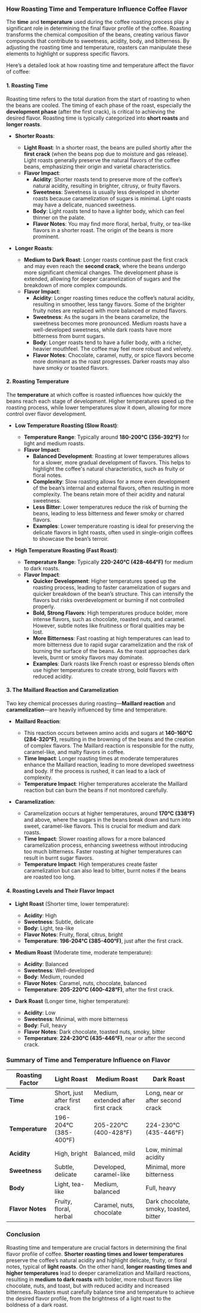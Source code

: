 ### How Roasting Time and Temperature Influence Coffee Flavor

The **time** and **temperature** used during the coffee roasting process play a significant role in determining the final flavor profile of the coffee. Roasting transforms the chemical composition of the beans, creating various flavor compounds that contribute to sweetness, acidity, body, and bitterness. By adjusting the roasting time and temperature, roasters can manipulate these elements to highlight or suppress specific flavors.

Here’s a detailed look at how roasting time and temperature affect the flavor of coffee:

#### 1. **Roasting Time**

Roasting time refers to the total duration from the start of roasting to when the beans are cooled. The timing of each phase of the roast, especially the **development phase** (after the first crack), is critical to achieving the desired flavor. Roasting time is typically categorized into **short roasts** and **longer roasts**.

- **Shorter Roasts**:
  - **Light Roast**: In a shorter roast, the beans are pulled shortly after the **first crack** (when the beans pop due to moisture and gas release). Light roasts generally preserve the natural flavors of the coffee beans, emphasizing their origin and varietal characteristics.
  - **Flavor Impact**: 
    - **Acidity**: Shorter roasts tend to preserve more of the coffee’s natural acidity, resulting in brighter, citrusy, or fruity flavors.
    - **Sweetness**: Sweetness is usually less developed in shorter roasts because caramelization of sugars is minimal. Light roasts may have a delicate, nuanced sweetness.
    - **Body**: Light roasts tend to have a lighter body, which can feel thinner on the palate.
    - **Flavor Notes**: You may find more floral, herbal, fruity, or tea-like flavors in a shorter roast. The origin of the beans is more prominent.
    
- **Longer Roasts**:
  - **Medium to Dark Roast**: Longer roasts continue past the first crack and may even reach the **second crack**, where the beans undergo more significant chemical changes. The development phase is extended, allowing for deeper caramelization of sugars and the breakdown of more complex compounds.
  - **Flavor Impact**:
    - **Acidity**: Longer roasting times reduce the coffee’s natural acidity, resulting in smoother, less tangy flavors. Some of the brighter fruity notes are replaced with more balanced or muted flavors.
    - **Sweetness**: As the sugars in the beans caramelize, the sweetness becomes more pronounced. Medium roasts have a well-developed sweetness, while dark roasts have more bitterness from burnt sugars.
    - **Body**: Longer roasts tend to have a fuller body, with a richer, heavier mouthfeel. The coffee may feel more robust and velvety.
    - **Flavor Notes**: Chocolate, caramel, nutty, or spice flavors become more dominant as the roast progresses. Darker roasts may also have smoky or toasted flavors.

#### 2. **Roasting Temperature**

The **temperature** at which coffee is roasted influences how quickly the beans reach each stage of development. Higher temperatures speed up the roasting process, while lower temperatures slow it down, allowing for more control over flavor development.

- **Low Temperature Roasting (Slow Roast)**:
  - **Temperature Range**: Typically around **180-200°C (356-392°F)** for light and medium roasts.
  - **Flavor Impact**:
    - **Balanced Development**: Roasting at lower temperatures allows for a slower, more gradual development of flavors. This helps to highlight the coffee's natural characteristics, such as fruity or floral notes.
    - **Complexity**: Slow roasting allows for a more even development of the bean’s internal and external flavors, often resulting in more complexity. The beans retain more of their acidity and natural sweetness.
    - **Less Bitter**: Lower temperatures reduce the risk of burning the beans, leading to less bitterness and fewer smoky or charred flavors.
    - **Examples**: Lower temperature roasting is ideal for preserving the delicate flavors in light roasts, often used in single-origin coffees to showcase the bean’s terroir.

- **High Temperature Roasting (Fast Roast)**:
  - **Temperature Range**: Typically **220-240°C (428-464°F)** for medium to dark roasts.
  - **Flavor Impact**:
    - **Quicker Development**: Higher temperatures speed up the roasting process, leading to faster caramelization of sugars and quicker breakdown of the bean’s structure. This can intensify the flavors but risks overdevelopment or burning if not controlled properly.
    - **Bold, Strong Flavors**: High temperatures produce bolder, more intense flavors, such as chocolate, roasted nuts, and caramel. However, subtle notes like fruitiness or floral qualities may be lost.
    - **More Bitterness**: Fast roasting at high temperatures can lead to more bitterness due to rapid sugar caramelization and the risk of burning the surface of the beans. As the roast approaches dark levels, burnt or smoky flavors may dominate.
    - **Examples**: Dark roasts like French roast or espresso blends often use higher temperatures to create strong, bold flavors with reduced acidity.

#### 3. **The Maillard Reaction and Caramelization**

Two key chemical processes during roasting—**Maillard reaction** and **caramelization**—are heavily influenced by time and temperature.

- **Maillard Reaction**:
  - This reaction occurs between amino acids and sugars at **140-160°C (284-320°F)**, resulting in the browning of the beans and the creation of complex flavors. The Maillard reaction is responsible for the nutty, caramel-like, and malty flavors in coffee.
  - **Time Impact**: Longer roasting times at moderate temperatures enhance the Maillard reaction, leading to more developed sweetness and body. If the process is rushed, it can lead to a lack of complexity.
  - **Temperature Impact**: Higher temperatures accelerate the Maillard reaction but can burn the beans if not monitored carefully.

- **Caramelization**:
  - Caramelization occurs at higher temperatures, around **170°C (338°F)** and above, where the sugars in the beans break down and turn into sweet, caramel-like flavors. This is crucial for medium and dark roasts.
  - **Time Impact**: Slower roasting allows for a more balanced caramelization process, enhancing sweetness without introducing too much bitterness. Faster roasting at higher temperatures can result in burnt sugar flavors.
  - **Temperature Impact**: High temperatures create faster caramelization but can also lead to bitter, burnt notes if the beans are roasted too long.

#### 4. **Roasting Levels and Their Flavor Impact**

- **Light Roast** (Shorter time, lower temperature):
  - **Acidity**: High
  - **Sweetness**: Subtle, delicate
  - **Body**: Light, tea-like
  - **Flavor Notes**: Fruity, floral, citrus, bright
  - **Temperature**: **196-204°C (385-400°F)**, just after the first crack.
  
- **Medium Roast** (Moderate time, moderate temperature):
  - **Acidity**: Balanced
  - **Sweetness**: Well-developed
  - **Body**: Medium, rounded
  - **Flavor Notes**: Caramel, nuts, chocolate, balanced
  - **Temperature**: **205-220°C (400-428°F)**, after the first crack.
  
- **Dark Roast** (Longer time, higher temperature):
  - **Acidity**: Low
  - **Sweetness**: Minimal, with more bitterness
  - **Body**: Full, heavy
  - **Flavor Notes**: Dark chocolate, toasted nuts, smoky, bitter
  - **Temperature**: **224-230°C (435-446°F)**, near or after the second crack.

### Summary of Time and Temperature Influence on Flavor

| **Roasting Factor**      | **Light Roast**                           | **Medium Roast**                           | **Dark Roast**                              |
|--------------------------|-------------------------------------------|--------------------------------------------|---------------------------------------------|
| **Time**                 | Short, just after first crack             | Medium, extended after first crack         | Long, near or after second crack            |
| **Temperature**          | 196-204°C (385-400°F)                     | 205-220°C (400-428°F)                      | 224-230°C (435-446°F)                       |
| **Acidity**              | High, bright                              | Balanced, mild                             | Low, minimal acidity                        |
| **Sweetness**            | Subtle, delicate                          | Developed, caramel-like                    | Minimal, more bitterness                    |
| **Body**                 | Light, tea-like                           | Medium, balanced                           | Full, heavy                                 |
| **Flavor Notes**         | Fruity, floral, herbal                    | Caramel, nuts, chocolate                   | Dark chocolate, smoky, toasted, bitter      |

### Conclusion

Roasting time and temperature are crucial factors in determining the final flavor profile of coffee. **Shorter roasting times and lower temperatures** preserve the coffee’s natural acidity and highlight delicate, fruity, or floral notes, typical of **light roasts**. On the other hand, **longer roasting times and higher temperatures** lead to deeper caramelization and Maillard reactions, resulting in **medium to dark roasts** with bolder, more robust flavors like chocolate, nuts, and toast, but with reduced acidity and increased bitterness. Roasters must carefully balance time and temperature to achieve the desired flavor profile, from the brightness of a light roast to the boldness of a dark roast.